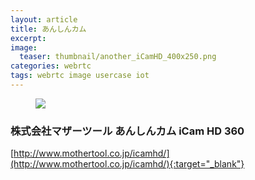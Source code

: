 ```yaml
---
layout: article
title: あんしんカム
excerpt: 
image:
  teaser: thumbnail/another_iCamHD_400x250.png
categories: webrtc
tags: webrtc image usercase iot
---
```


<figure>
	<a href="http://www.mothertool.co.jp/icamhd/" target="_blank"><img src="{{ site.url }}/images/pages/iCamHD.png"></a>
</figure>


### 株式会社マザーツール あんしんカム iCam HD 360  

[http://www.mothertool.co.jp/icamhd/](http://www.mothertool.co.jp/icamhd/){:target="_blank"}
